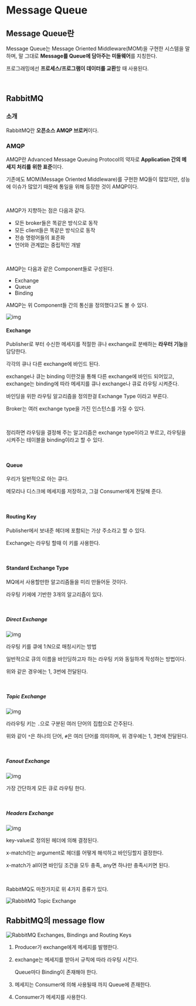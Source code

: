 # Message Queue

## Message Queue란

Message Queue는 Message Oriented Middleware(MOM)을 구현한 시스템을 말하며, 말 그대로 **Message를 Queue에 담아주는 미들웨어**를 지칭한다.

프로그래밍에선 **프로세스/프로그램이 데이터를 교환**할 때 사용된다.

<br>

## RabbitMQ

### 소개

RabbitMQ란 **오픈소스 AMQP 브로커**이다.

### AMQP

AMQP란 Advanced Message Queuing Protocol의 약자로 **Application 간의 메세지 처리를 위한 표준**이다.

기존에도 MOM(Message Oriented Middleware)를 구현한 MQ들이 많았지만, 성능에 이슈가 많았기 때문에 통일을 위해 등장한 것이 AMQP이다.

<br>

AMQP가 지향하는 점은 다음과 같다.

- 모든 broker들은 똑같은 방식으로 동작
- 모든 client들은 똑같은 방식으로 동작
- 전송 명령어들의 표준화
- 언어와 관계없는 중립적인 개발

<br>

AMQP는 다음과 같은 Component들로 구성된다.

- Exchange
- Queue
- Binding

AMQP는 위 Component들 간의 통신을 정의했다고도 볼 수 있다.

![img](http://thumbnail.egloos.net/460x0/http://pds21.egloos.com/pds/201305/20/09/d0002609_51998d8e9e650.jpg)

#### Exchange

Publisher로 부터 수신한 메세지를 적절한 큐나 exchange로 분배하는 **라우터 기능**을 담당한다.

각각의 큐나 다른 exchange에 바인드 된다.

exchange나 큐는 binding 이란것을 통해 다른 exchange에 바인드 되어있고, exchange는 binding에 따라 메세지를 큐나 exchange나 큐로 라우팅 시켜준다.

바인딩을 위한 라우팅 알고리즘을 정의한걸 Exchange Type 이라고 부른다.

Broker는 여러 exchange type을 가진 인스턴스를 가질 수 있다.

<br>

정리하면 라우팅을 결정해 주는 알고리즘은 exchange type이라고 부르고, 라우팅을 시켜주는 테이블을 binding이라고 할 수 있다.

<br>

#### Queue

우리가 일반적으로 아는 큐다.

메모리나 디스크에 메세지를 저장하고, 그걸 Consumer에게 전달해 준다.

<br>

#### Routing Key

Publisher에서 보내준 헤더에 포함되는 가상 주소라고 할 수 있다.

Exchange는 라우팅 할때 이 키를 사용한다.

<br>

#### Standard Exchange Type

MQ에서 사용할만한 알고리즘들을 미리 만들어둔 것이다.

라우팅 키에에 기반한 3개의 알고리즘이 있다.

<br>

##### Direct Exchange

![img](http://thumbnail.egloos.net/460x0/http://pds26.egloos.com/pds/201305/20/09/d0002609_5199a9c6408cd.jpg)

라우팅 키를 큐에 1:N으로 매칭시키는 방법

일반적으로 큐의 이름을 바인딩하고자 하는 라우팅 키와 동일하게 작성하는 방법이다.

위와 같은 경우에는 1, 3번에 전달된다.

<br>

##### Topic Exchange

![img](http://thumbnail.egloos.net/460x0/http://pds21.egloos.com/pds/201305/20/09/d0002609_5199aa77a3c9b.jpg)

라라우팅 키는 `.`으로 구분된 여러 단어의 집합으로 간주된다.

위와 같이 `*`은 하나의 단어, `#`은 여러 단어를 의미하며, 위 경우에는 1, 3번에 전달된다.

<br>

##### Fanout Exchange

![img](http://thumbnail.egloos.net/460x0/http://pds21.egloos.com/pds/201305/20/09/d0002609_5199ab276baf8.jpg)

가장 간단하게 모든 큐로 라우팅 한다.

<br>

##### Headers Exchange

![img](http://thumbnail.egloos.net/460x0/http://pds26.egloos.com/pds/201305/20/09/d0002609_5199abccb1e58.jpg)

key-value로 정의된 헤더에 의해 결정된다.

x-match라는 argument로 헤더를 어떻게 해석하고 바인딩할지 결정한다.

x-match가 all이면 바인딩 조건을 모두 충족, any면 하나만 충족시키면 된다.

<br>

RabbitMQ도 마찬가지로 위 4가지 종류가 있다.

![RabbitMQ Topic Exchange](https://www.cloudamqp.com/img/blog/exchanges-topic-fanout-direct.png)

## RabbitMQ의 message flow

![RabbitMQ Exchanges, Bindings and Routing Keys](https://www.cloudamqp.com/img/blog/exchanges-bidings-routing-keys.png)

1. Producer가 exchange에게 메세지를 발행한다.

2. exchange는 메세지를 받아서 규칙에 따라 라우팅 시킨다.

   Queue마다 Binding이 존재해야 한다.

3. 메세지는 Consumer에 의해 사용될때 까지 Queue에 존재한다.

4. Consumer가 메세지를 사용한다.

